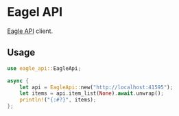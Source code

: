 # Eagel API

[Eagle API](https://api.eagle.cool/) client.

## Usage

```rust
use eagle_api::EagleApi;

async {
    let api = EagleApi::new("http://localhost:41595");
    let items = api.item_list(None).await.unwrap();
    println!("{:#?}", items);
};
```
